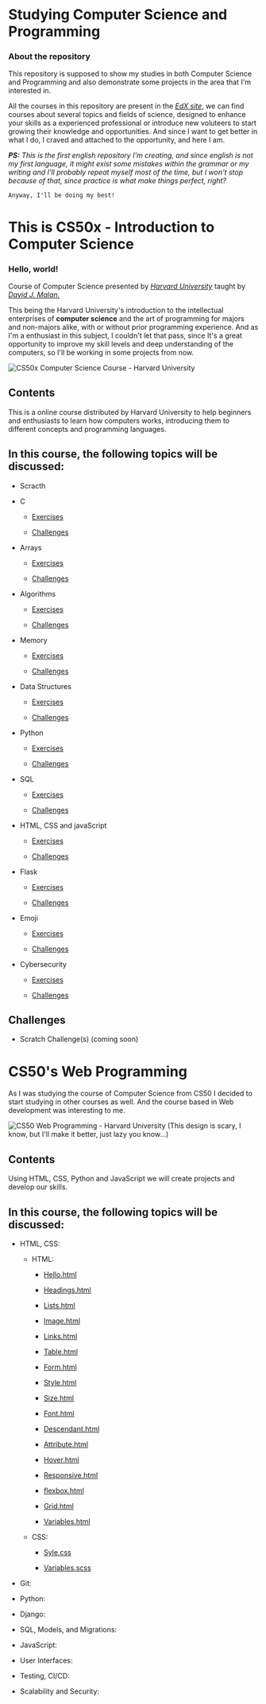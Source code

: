 # Studying Computer Science and Programming

### About the repository

This repository is supposed to show my studies in both Computer Science and Programming and also demonstrate some projects in the area that I'm interested in.

All the courses in this repository are present in the [*EdX site*](https://www.edx.org/), we can find courses about several topics and fields of science, designed to enhance your skills as a experienced professional or introduce new voluteers to start growing their knowledge and opportunities. And since I want to get better in what I do, I craved and attached to the opportunity, and here I am.

***PS:** This is the first english repository I'm creating, and since english is not my first language, it might exist some mistakes within the grammar or my writing and I'll probably repeat myself most of the time, but I won't stop because of that, since practice is what make things perfect, right?*

`Anyway, I'll be doing my best!`

# This is CS50x - Introduction to Computer Science

### Hello, world!

Course of Computer Science presented by [*Harvard University*](https://www.edx.org/school/harvardx) taught by [*David J. Malan.*](https://cs.harvard.edu/malan/) 

This being the Harvard University's introduction to the intellectual enterprises of **computer science** and the art of programming for majors and non-majors alike, with or without prior programming experience. And as I'm a enthusiast in this subject, I couldn't let that pass, since It's a great opportunity to improve my skill levels and deep understanding of the computers, so I'll be working in some projects from now.

![CS50x Computer Science Course - Harvard University](Images/CS50x%20Design.png)

## Contents

This is a online course distributed by Harvard University to help beginners and enthusiasts to learn how computers works, introducing them to different concepts and programming languages.

## In this course, the following topics will be discussed:

- Scracth

- C

   * [Exercises](CS50x%20-%20Introduction%20to%20Computer%20Science/Week%200%20-%20Scratch/)
   
   * [Challenges](CS50x%20-%20Introduction%20to%20Computer%20Science/Week%200%20-%20Scratch/)

- Arrays

   * [Exercises](CS50x%20-%20Introduction%20to%20Computer%20Science/Week%201%20-%20C/)
   
   * [Challenges](CS50x%20-%20Introduction%20to%20Computer%20Science/Week%201%20-%20C/)

- Algorithms

   * [Exercises](CS50x%20-%20Introduction%20to%20Computer%20Science/)
   
   * [Challenges](CS50x%20-%20Introduction%20to%20Computer%20Science/)

- Memory

   * [Exercises](CS50x%20-%20Introduction%20to%20Computer%20Science/)
   
   * [Challenges](CS50x%20-%20Introduction%20to%20Computer%20Science/)

- Data Structures

   * [Exercises](CS50x%20-%20Introduction%20to%20Computer%20Science/)
   
   * [Challenges](CS50x%20-%20Introduction%20to%20Computer%20Science/)

- Python

   * [Exercises](CS50x%20-%20Introduction%20to%20Computer%20Science/)
   
   * [Challenges](CS50x%20-%20Introduction%20to%20Computer%20Science/)

- SQL

   * [Exercises](CS50x%20-%20Introduction%20to%20Computer%20Science/)
   
   * [Challenges](CS50x%20-%20Introduction%20to%20Computer%20Science/)

- HTML, CSS and javaScript

   * [Exercises](CS50x%20-%20Introduction%20to%20Computer%20Science/)
   
   * [Challenges](CS50x%20-%20Introduction%20to%20Computer%20Science/)

- Flask

   * [Exercises](CS50x%20-%20Introduction%20to%20Computer%20Science/)
   
   * [Challenges](CS50x%20-%20Introduction%20to%20Computer%20Science/)

- Emoji

   * [Exercises](CS50x%20-%20Introduction%20to%20Computer%20Science/)
   
   * [Challenges](CS50x%20-%20Introduction%20to%20Computer%20Science/)

- Cybersecurity

   * [Exercises](CS50x%20-%20Introduction%20to%20Computer%20Science/)
   
   * [Challenges](CS50x%20-%20Introduction%20to%20Computer%20Science/)

## Challenges

- Scratch Challenge(s) (coming soon)

# CS50's Web Programming

As I was studying the course of Computer Science from CS50 I decided to start studying in other courses as well. And the course based in Web development was interesting to me.

![CS50 Web Programming - Harvard University](images/cs50-web-design.png)
(This design is scary, I know, but I'll make it better, just lazy you know...)

## Contents

Using HTML, CSS, Python and JavaScript we will create projects and develop our skills.

## In this course, the following topics will be discussed:

- HTML, CSS:

   * HTML:

      * [Hello.html](CS50's%20Web%20Programming/Lecture%201/HTML/hello.html)

      * [Headings.html](CS50's%20Web%20Programming/Lecture%201/HTML/heading.html)

      * [Lists.html](CS50's%20Web%20Programming/Lecture%201/HTML/lists.html)

      * [Image.html](CS50's%20Web%20Programming/Lecture%201/HTML/image.html)

      * [Links.html](CS50's%20Web%20Programming/Lecture%201/HTML/links.html)

      * [Table.html](CS50's%20Web%20Programming/Lecture%201/HTML/table.html)

      * [Form.html](CS50's%20Web%20Programming/Lecture%201/HTML/form.html)

      * [Style.html](CS50's%20Web%20Programming/Lecture%201/HTML/style.html)

      * [Size.html](CS50's%20Web%20Programming/Lecture%201/HTML/size.html)

      * [Font.html](CS50's%20Web%20Programming/Lecture%201/HTML/font.html)

      * [Descendant.html](CS50's%20Web%20Programming/Lecture%201/HTML/descendant.html)

      * [Attribute.html](CS50's%20Web%20Programming/Lecture%201/HTML/attribute.html)

      * [Hover.html](CS50's%20Web%20Programming/Lecture%201/HTML/hover.html)

      * [Responsive.html](CS50's%20Web%20Programming/Lecture%201/HTML/responsive.html)

      * [flexbox.html](CS50's%20Web%20Programming/Lecture%201/HTML/flexbox.html)

      * [Grid.html](CS50's%20Web%20Programming/Lecture%201/HTML/grid.html)

      * [Variables.html](CS50's%20Web%20Programming/Lecture%201/HTML/variables.html)

   * CSS:

      * [Syle.css](CS50's%20Web%20Programming/Lecture%201/CSS/style.css)

      * [Variables.scss](CS50's%20Web%20Programming/Lecture%201/CSS/variables.scss)

- Git:

- Python:

- Django:

- SQL, Models, and Migrations:

- JavaScript:

- User Interfaces:

- Testing, CI/CD:

- Scalability and Security:
